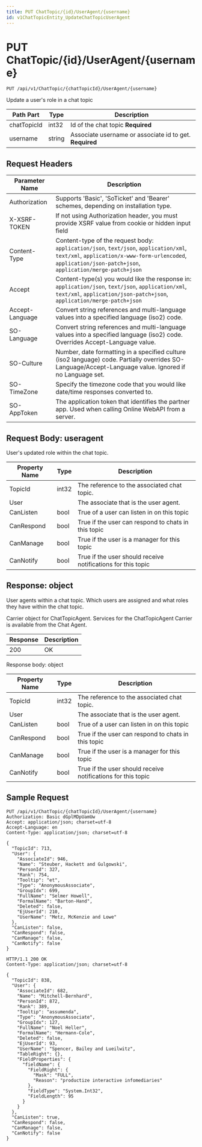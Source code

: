 ```yaml
---
title: PUT ChatTopic/{id}/UserAgent/{username}
id: v1ChatTopicEntity_UpdateChatTopicUserAgent
---
```


# PUT ChatTopic/{id}/UserAgent/{username}

```http
PUT /api/v1/ChatTopic/{chatTopicId}/UserAgent/{username}
```

Update a user's role in a chat topic






| Path Part | Type | Description |
|-----------|------|-------------|
| chatTopicId | int32 | Id of the chat topic **Required** |
| username | string | Associate username or associate id to get. **Required** |



## Request Headers

| Parameter Name | Description |
|----------------|-------------|
| Authorization  | Supports 'Basic', 'SoTicket' and 'Bearer' schemes, depending on installation type. |
| X-XSRF-TOKEN   | If not using Authorization header, you must provide XSRF value from cookie or hidden input field |
| Content-Type | Content-type of the request body: `application/json`, `text/json`, `application/xml`, `text/xml`, `application/x-www-form-urlencoded`, `application/json-patch+json`, `application/merge-patch+json` |
| Accept         | Content-type(s) you would like the response in: `application/json`, `text/json`, `application/xml`, `text/xml`, `application/json-patch+json`, `application/merge-patch+json` |
| Accept-Language | Convert string references and multi-language values into a specified language (iso2) code. |
| SO-Language | Convert string references and multi-language values into a specified language (iso2) code. Overrides Accept-Language value. |
| SO-Culture | Number, date formatting in a specified culture (iso2 language) code. Partially overrides SO-Language/Accept-Language value. Ignored if no Language set. |
| SO-TimeZone | Specify the timezone code that you would like date/time responses converted to. |
| SO-AppToken | The application token that identifies the partner app. Used when calling Online WebAPI from a server. |

## Request Body: useragent  

User's updated role within the chat topic. 

| Property Name | Type |  Description |
|----------------|------|--------------|
| TopicId | int32 | The reference to the associated chat topic. |
| User |  | The associate that is the user agent. |
| CanListen | bool | True of a user can listen in on this topic |
| CanRespond | bool | True if the user can respond to chats in this topic |
| CanManage | bool | True if the user is a manager for this topic |
| CanNotify | bool | True if the user should receive notifications for this topic |


## Response: object

User agents within a chat topic. Which users are assigned and what roles they have within the chat topic.



Carrier object for ChatTopicAgent.
Services for the ChatTopicAgent Carrier is available from the <see cref="T:SuperOffice.CRM.Services.IChatAgent">Chat Agent</see>.

| Response | Description |
|----------------|-------------|
| 200 | OK |

Response body: object

| Property Name | Type |  Description |
|----------------|------|--------------|
| TopicId | int32 | The reference to the associated chat topic. |
| User |  | The associate that is the user agent. |
| CanListen | bool | True of a user can listen in on this topic |
| CanRespond | bool | True if the user can respond to chats in this topic |
| CanManage | bool | True if the user is a manager for this topic |
| CanNotify | bool | True if the user should receive notifications for this topic |

## Sample Request

```http!
PUT /api/v1/ChatTopic/{chatTopicId}/UserAgent/{username}
Authorization: Basic dGplMDpUamUw
Accept: application/json; charset=utf-8
Accept-Language: en
Content-Type: application/json; charset=utf-8

{
  "TopicId": 713,
  "User": {
    "AssociateId": 946,
    "Name": "Steuber, Hackett and Gulgowski",
    "PersonId": 327,
    "Rank": 754,
    "Tooltip": "et",
    "Type": "AnonymousAssociate",
    "GroupIdx": 699,
    "FullName": "Selmer Howell",
    "FormalName": "Barton-Hand",
    "Deleted": false,
    "EjUserId": 210,
    "UserName": "Metz, McKenzie and Lowe"
  },
  "CanListen": false,
  "CanRespond": false,
  "CanManage": false,
  "CanNotify": false
}
```

```http_
HTTP/1.1 200 OK
Content-Type: application/json; charset=utf-8

{
  "TopicId": 838,
  "User": {
    "AssociateId": 682,
    "Name": "Mitchell-Bernhard",
    "PersonId": 872,
    "Rank": 389,
    "Tooltip": "assumenda",
    "Type": "AnonymousAssociate",
    "GroupIdx": 127,
    "FullName": "Noel Heller",
    "FormalName": "Hermann-Cole",
    "Deleted": false,
    "EjUserId": 93,
    "UserName": "Spencer, Bailey and Lueilwitz",
    "TableRight": {},
    "FieldProperties": {
      "fieldName": {
        "FieldRight": {
          "Mask": "FULL",
          "Reason": "productize interactive infomediaries"
        },
        "FieldType": "System.Int32",
        "FieldLength": 95
      }
    }
  },
  "CanListen": true,
  "CanRespond": false,
  "CanManage": false,
  "CanNotify": false
}
```